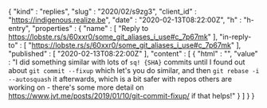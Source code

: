 {
  "kind" : "replies",
  "slug" : "2020/02/s9zg3",
  "client_id" : "https://indigenous.realize.be",
  "date" : "2020-02-13T08:22:00Z",
  "h" : "h-entry",
  "properties" : {
    "name" : [ "Reply to https://lobste.rs/s/60xxr0/some_git_aliases_i_use#c_7p67mk" ],
    "in-reply-to" : [ "https://lobste.rs/s/60xxr0/some_git_aliases_i_use#c_7p67mk" ],
    "published" : [ "2020-02-13T08:22:00Z" ],
    "content" : [ {
      "html" : "",
      "value" : "I did something similar with lots of `sq! {SHA}` commits until I found out about `git commit --fixup` which let's you do similar, and then `git rebase -i --autosquash` it afterwards, which is a bit safer with repos others are working on - there's some more detail on https://www.jvt.me/posts/2019/01/10/git-commit-fixup/ if that helps!"
    } ]
  }
}
